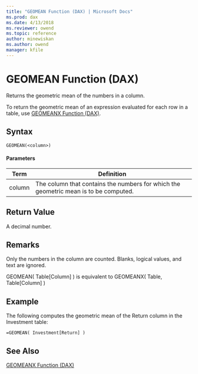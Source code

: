 ```yaml
---
title: "GEOMEAN Function (DAX) | Microsoft Docs"
ms.prod: dax
ms.date: 4/13/2018
ms.reviewer: owend
ms.topic: reference
author: minewiskan
ms.author: owend
manager: kfile
---
```

# GEOMEAN Function (DAX)
  
Returns the geometric mean of the numbers in a column.  
  
To return the geometric mean of an expression evaluated for each row in a table, use [GEOMEANX Function &#40;DAX&#41;](geomeanx-function-dax.md).  
  
## Syntax  
  
```  
GEOMEAN(<column>)  
```  
  
#### Parameters  
  
|Term|Definition|  
|--------|--------------|  
|column|The column that contains the numbers for which the geometric mean is to be computed.|  
  
## Return Value  
A decimal number.  
  
## Remarks  
Only the numbers in the column are counted. Blanks, logical values, and text are ignored.  
  
GEOMEAN( Table[Column] ) is equivalent to GEOMEANX( Table, Table[Column] )  
  
## Example  
The following computes the geometric mean of the Return column in the Investment table:  
  
```  
=GEOMEAN( Investment[Return] )  
```  
  
## See Also  
[GEOMEANX Function &#40;DAX&#41;](geomeanx-function-dax.md)  
  
